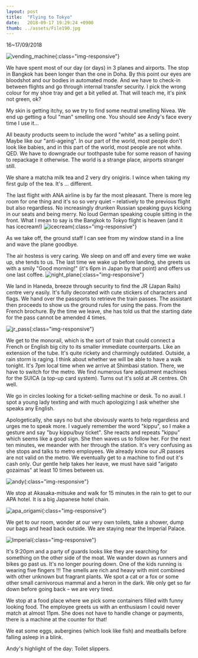 ```yaml
---
layout: post
title:  "Flying to Tokyo"
date:   2018-09-17 19:29:24 +0900
thumb: ../assets/File190.jpg
---
```


16~17/09/2018

![vending_machine](../assets/File2.jpg){:class="img-responsive"}

We have spent most of our day (or days) in 3 planes and airports.
The stop in Bangkok has been longer than the one in Doha. 
By this point our eyes are bloodshot and our bodies in automated mode. 
And we have to check-in between flights and go through internal transfer security.
I pick the wrong colour for my shoe tray and get a bit yelled at. 
That will teach me, it's pink not green, ok?

My skin is getting itchy, so we try to find some neutral smelling Nivea.
We end up getting a foul "man" smelling one. 
You should see Andy's face every time I use it...

All beauty products seem to include the word "white" as a selling point. Maybe like our "anti-ageing".
In our part of the world, most people don't look like babies, and in this part of the world, most people are not white. QED.
We have to downgrade our toothpaste tube for some reason of having to repackage it otherwise.
The world is a strange place, airports stranger still.

We share a matcha milk tea and 2 very dry onigiris. I wince when taking my first gulp of the tea.
It's ... different.

The last flight with ANA airline is by far the most pleasant. 
There is more leg room for one thing and it's so so very quiet – relatively to the previous flight but also regardless. 
No increasingly drunken Russian speaking guys kicking in our seats and being merry.
No loud German speaking couple sitting in the front.
What I mean to say is the Bangkok to Tokyo flight is heaven (and it has icecream!)
![icecream](../assets/File5.jpg){:class="img-responsive"}

As we take off, the ground staff I can see from my window stand in a line and wave the plane goodbye.

The air hostess is very caring. We sleep on and off and every time we wake up, she tends to us.
The last time we wake up before landing, she greets us with a smily "Good morning!" (it's 6pm in Japan by that point) and offers us one last coffee.
![night_plane](../assets/File6.jpg){:class="img-responsive"}

We land in Haneda, breeze through security to find the JR (Japan Rails) centre very easily.
It's fully decorated with cute stickers of characters and flags. 
We hand over the passports to retrieve the train passes. 
The assistant then proceeds to show us the ground rules for using the pass. 
From the French brochure.
By the time we leave, she has told us that the starting date for the pass cannot be amended 4 times.

![jr_pass](../assets/File7.jpg){:class="img-responsive"}

We get to the monorail, which is the sort of train that could connect a French or English big city to its smaller immediate counterparts. Like an extension of the tube.
It's quite rickety and charmingly outdated. 
Outside, a rain storm is raging. 
I think about whether we will be able to have a walk tonight. 
It's 7pm local time when we arrive at Shimbasi station.
There, we have to switch for the metro. 
We find numerous fare adjustment machines for the SUICA (a top-up card system). 
Turns out it's sold at JR centres. Oh well.

We go in circles looking for a ticket-selling machine or desk. To no avail.
I spot a young lady texting and with much apologizing I ask whether she speaks any English.

Apologetically, she says no but she obviously wants to help regardless and urges me to speak more.
I vaguely remember the word "kippu", so I make a gesture and say "buy kippu/buy ticket".
She reacts and repeats "kippu" which seems like a good sign. She then waves us to follow her.
For the next ten minutes, we meander with her through the station.
It's very confusing as she stops and talks to metro employees.
We already know our JR passes are not valid on the metro.
We eventually get to a machine to find out it's cash only. 
Our gentle help takes her leave, we must have said "arigato gozaimas" at least 10 times between us.

![andy](../assets/File1.jpg){:class="img-responsive"}

We stop at Akasaka-mitsuke and walk for 15 minutes in the rain to get to our APA hotel.
It is a big Japanese hotel chain.

![apa_origami](../assets/File8.jpg){:class="img-responsive"}

We get to our room, wonder at our very own toilets, take a shower, dump our bags and head back outside.
We are staying near the Imperial Palace. 

![Imperial](../assets/File3.jpg"){:class="img-responsive"}

It's 9:20pm and a party of guards looks like they are searching for something on the other side of the moat.
We wander down as runners and bikes go past us. 
It's no longer pouring down. One of the kids running is wearing five fingers !!!
The smells are rich and heavy with mint combined with other unknown but fragrant plants. 
We spot a cat or a fox or some other small carnivorous mammal and a heron in the dark.
We only get so far down before going back – we are very tired.


We stop at a food place where we pick some containers filled with funny looking food.
The employee greets us with an enthusiasm I could never match at almost 11pm.
She does not have to handle change or payments, there is a machine at the counter for that!

We eat some eggs, aubergines (which look like fish) and meatballs before falling asleep in a blink. 

Andy's highlight of the day: Toilet slippers.


